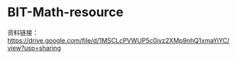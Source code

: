 # BIT-Math-resource

资料链接：https://drive.google.com/file/d/1MSCLcPVWUP5c0ivz2XMp9nhQ1xmaYiYC/view?usp=sharing
